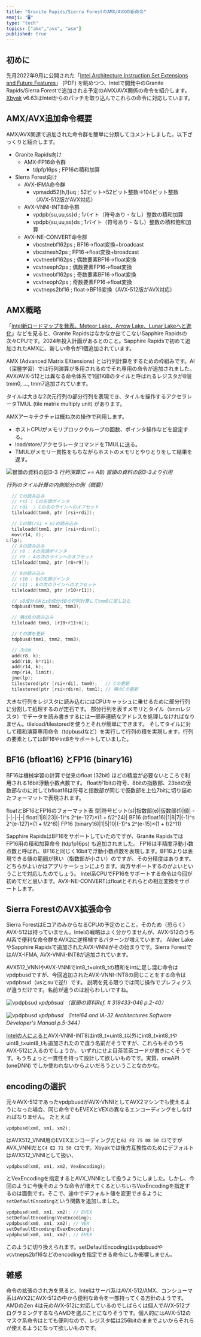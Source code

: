 ```yaml
---
title: "Granite Rapids/Sierra ForestのAMX/AVXの新命令"
emoji: "🖥"
type: "tech"
topics: ["amx","avx", "asm"]
published: true
---
```

## 初めに

先月2022年9月に公開された「[Intel Architecture Instruction Set Extensions and Future Features](https://www.intel.com/content/www/us/en/develop/download/intel-architecture-instruction-set-extensions-programming-reference.html)」 (PDF) を眺めつつ、Intelで開発中のGranite Rapids/Sierra Forestで追加される予定のAMX/AVX関係の命令を紹介します。[Xbyak](https://github.com/herumi/xbyak) v6.63はIntelからのパッチを取り込んでこれらの命令に対応しています。

## AMX/AVX追加命令概要

AMX/AVX関連で追加された命令群を簡単に分類してコメントしました。以下ざっくりと紹介します。

- Granite Rapids向け
  - AMX-FP16命令群
    - tdpfp16ps ; FP16の積和加算
- Sierra Forest向け
  - AVX-IFMA命令群
    - vpmadd52{h,l}uq ; 52ビット×52ビット整数→104ビット整数（AVX-512版がAVX対応）
  - AVX-VNNI-INT8命令群
    - vpdpb{su,uu,ss}d ; 1バイト（符号あり・なし）整数の積和加算
    - vpdpb{su,uu,ss}ds ; 1バイト（符号あり・なし）整数の積和飽和加算
  - AVX-NE-CONVERT命令群
    - vbcstnebf162ps ; BF16→float変換+broadcast
    - vbcstnesh2ps ; FP16→float変換+broadcast
    - vcvtneebf162ps ; 偶数要素BF16→float変換
    - vcvtneeph2ps ; 偶数要素FP16→float変換
    - vcvtneobf162ps ; 奇数要素BF16→float変換
    - vcvtneoph2ps ; 奇数要素FP16→float変換
    - vcvtneps2bf16 ; float→BF16変換（AVX-512版がAVX対応）

## AMX概略

「[Intel新ロードマップを発表。Meteor Lake、Arrow Lake、Lunar Lakeへと進化](https://pc.watch.impress.co.jp/docs/news/1389338.html)」などを見ると、Granite Rapidsはなかなか出てこないSapphire Rapidsの次々CPUです。2024年投入計画があるとのこと。Sapphire Rapidsで初めて追加されたAMXに、新しい命令が1個追加されています。

AMX (Advanced Matrix EXtensions) とは行列計算をするための枠組みです。AI（深層学習）では行列演算が多用されるのでそれ専用の命令が追加されました。AVX/AVX-512とは異なる命令体系で1個1KiBのタイルと呼ばれるレジスタが8個tmm0, ..., tmm7追加されています。

タイルは大きな2次元行列の部分行列を表現でき、タイルを操作するアクセラレータTMUL (tile matrix multiply unit) があります。

AMXアーキテクチャは概ね次の操作で利用します。
- ホストCPUがメモリブロックやループの回数、ポインタ操作などを設定する。
- load/store/アクセラレータコマンドをTMULに送る。
- TMULがメモリ一貫性をもちながらホストのメモリとやりとりをして結果を返す。

![冒頭の資料の図3-3](https://raw.githubusercontent.com/herumi/blog/main/x64/img/matrix-multiply.png)
*行列演算(C += AB) 冒頭の資料の図3-3より引用*

*行列のタイル計算の内側部分の例（概要）*
```cpp
  // Cの読み込み
  // rsi : Cの先頭ポインタ
  // rdi  : Cの次のラインへのオフセット
  tileloadd(tmm0, ptr [rsi+rdi]);

  // Cの隣(rsi + n)の読み込み
  tileloadd(tmm1, ptr [rsi+rdi+n]);
  mov(r14, 0);
L(lp);
  // Aの読み込み
  // r8 : Aの先頭ポインタ
  // r9 : Aの次のラインへのオフセット
  tileloadd(tmm2, ptr [r8+r9]);

  // Bの読み込み
  // r10 : Bの先頭ポインタ
  // r11 : Bの次のラインへのオフセット
  tileloadd(tmm3, ptr [r10+r11]);

  // u8成分のAとs8成分のBの行列計算してtmm0に足し込む
  tdpbusd(tmm0, tmm2, tmm3);

  // 隣のBの読み込み
  tileloadd tmm3, [r10+r11+n]);

  // Cの隣を更新
  tdpbusd(tmm1, tmm2, tmm3);

  // 次のA
  add(r8, k);
  add(r10, k*r11);
  add(r14, k);
  cmp(r14, limit);
  jne(lp);
  tilestored(ptr [rsi+rdi], tmm0);   // Cの更新
  tilestored(ptr [rsi+rdi+m], tmm1); // 隣のCの更新
```

大きな行列をレジスタに読み込むにはCPUキャッシュに乗せるために部分行列に分割して処理するのが定石です。
部分行列を表すメモリとタイル（tmmレジスタ）でデータを読み書きするには一部非連続なアドレスを処理しなければなりません。tileload/tilestoredを使うとそれが簡単にできます。
そしてタイルに対して積和演算専用命令（tdpbusdなど）を実行して行列の積を実現します。行列の要素としてはBF16やint8をサポートしていました。

## BF16 (bfloat16) とFP16 (binary16)

BF16は機械学習の計算で従来のfloat (32bit) ほどの精度が必要ないところで利用される16bit浮動小数点数です。
floatが1bitの符号、8bitの指数部、23bitの仮数部なのに対してbfloat16は符号と指数部が同じで仮数部を上位7bitに切り詰めたフォーマットで表現されます。

floatとBF16とFP16のフォーマット表
型|符号ビット(s)|指数部(e)|仮数部(f)|値|
-|-|-|-|-|
float|1|8|23|(-1)^s 2^(e-127)×(1 + f/2^24)|
BF16 (bfloat16)|1|8|7|(-1)^s 2^(e-127)×(1 + f/2^8)|
FP16 (binary16)|1|5|10|(-1)^s 2^(e-15)×(1 + f/2^11)

Sapphire RapidsはBF16をサポートしていたのですが、Granite RapidsではFP16用の積和加算命令 (tdpfp16ps) も追加されました。
FP16は半精度浮動小数点数と呼ばれ、BF16と同じく16bitで浮動小数点数を表現します。BF16よりは表現できる値の範囲が狭い（指数部が小さい）のですが、その分精度はあります。どちらがよいかはアプリケーションによります。両方サポートするのがよいということで対応したのでしょう。
Intel系CPUでFP16をサポートする命令は今回が初めてだと思います。AVX-NE-CONVERTはfloatとそれらとの相互変換をサポートします。

## Sierra ForestのAVX拡張命令

Sierra ForestはEコアのみからなるCPUの予定のとこと。そのため（恐らく）AVX-512は持っていません。Intelの戦略はよく分かりませんが、AVX-512のうちAI系で便利な命令群をAVX2に逆移植するパターンが増えています。
Alder LakeやSapphire Rapidsで追加されたAVX-VNNIがその始まりです。Sierra ForestではAVX-IFMA, AVX-VNNI-INT8が追加されています。

AVX512_VNNIやAVX-VNNIでint8_t×uint8_tの積和をintに足し混む命令はvpdpbusdですが、今回追加されたAVX-VNNI-INT8の同じことをする命令はvpdpbsud（usとsuで逆!）です。
説明を見る限りでは同じ操作でプレフィクスが違うだけです。名前が違うのは紛らわしいですね。

![vpdpbsud](https://user-images.githubusercontent.com/245118/194227473-2232eab9-8996-4360-915b-cedf96675ef5.png)
*vpdpbsud （冒頭の資料Ref. # 319433-046 p.2-40）*

![vpdpbusd](https://user-images.githubusercontent.com/245118/194227525-779cb523-d464-4e45-847f-f77068538805.png)
*vpdpbusd （Intel64 and IA-32 Architectures Software Developer's Manual p.5-344）*


[Intelの人によると](https://github.com/herumi/xbyak/pull/162#issuecomment-1270698771)AVX-VNNI-INT8はint8_t×uint8_t以外にint8_t×int8_tやuint8_t×uint8_tも追加されたので違う名前だそうですが、これらもそのうちAVX-512に入るのでしょうか。
いずれにせよ目茶苦茶コードが書きにくそうです。もうちょっと一貫性を持って設計して欲しいものです。実質、oneAPI (oneDNN) でしか使われないからよいだろうということなのかな。

## encodingの選択

元々AVX-512であったvpdpbusdがAVX-VNNIとしてAVX2マシンでも使えるようになった場合、同じ命令でもEVEXとVEXの異なるエンコーディングをしなければなりません。
たとえば
```
vpdpbusd(xm0, xm1, xm2);
```
はAVX512_VNNI用のEVEXエンコーディングだと`62 F2 75 08 50 C2`ですがAVX_VNNIだと`C4 E2 71 50 C2`です。Xbyakでは後方互換性のためにデフォルトはAVX512_VNNIとして扱い、
```
vpdpbusd(xm0, xm1, xm2, VexEncoding);
```
とVexEncodingを指定するとAVX_VNNIとして扱うようにしました。しかし、今回のように今後そのような命令が増えてくるといちいちVexEncodingを指定するのは面倒です。そこで、途中でデフォルト値を変更できるように`setDefaultEncoding`という関数を追加しました。

```cpp
vpdpbusd(xm0, xm1, xm2); // EVEX
setDefaultEncoding(VexEncoding);
vpdpbusd(xm0, xm1, xm2); // VEX
setDefaultEncoding(EvexEncoding);
vpdpbusd(xm0, xm1, xm2); // EVEX
```
このように切り換えられます。setDefaultEncodingはvpdpbusdやvcvtneps2bf16などのencodingを指定できる命令にしか影響しません。

## 雑感
命令の拡張のされ方を見ると、Intelはサーバ系はAVX-512/AMX、コンシューマ系はAVX2にAVX-512の中から便利な命令を一部持ってくる方針のようです。
AMDのZen 4は元のAVX-512に対応しているのでしばらくは個人でAVX-512プログラミングするならAMDを選ぶことになりそうです。個人的にはAVX-512のマスク系命令はとても便利なので、レジスタ幅は256bitのままでよいからそれらが使えるようになって欲しいものです。
